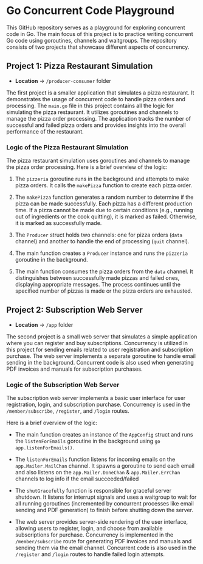 # Go Concurrent Code Playground

This GitHub repository serves as a playground for exploring concurrent code in Go. The main focus of this project is to practice writing concurrent Go code using goroutines, channels and waitgroups. The repository consists of two projects that showcase different aspects of concurrency.

## Project 1: Pizza Restaurant Simulation

- **Location** -> `/producer-consumer` folder

The first project is a smaller application that simulates a pizza restaurant. It demonstrates the usage of concurrent code to handle pizza orders and processing. The `main.go` file in this project contains all the logic for simulating the pizza restaurant. It utilizes goroutines and channels to manage the pizza order processing. The application tracks the number of successful and failed pizza orders and provides insights into the overall performance of the restaurant.

### Logic of the Pizza Restaurant Simulation

The pizza restaurant simulation uses goroutines and channels to manage the pizza order processing. Here is a brief overview of the logic:

1. The `pizzeria` goroutine runs in the background and attempts to make pizza orders. It calls the `makePizza` function to create each pizza order.

2. The `makePizza` function generates a random number to determine if the pizza can be made successfully. Each pizza has a different production time. If a pizza cannot be made due to certain conditions (e.g., running out of ingredients or the cook quitting), it is marked as failed. Otherwise, it is marked as successfully made.

3. The `Producer` struct holds two channels: one for pizza orders (`data` channel) and another to handle the end of processing (`quit` channel).

4. The main function creates a `Producer` instance and runs the `pizzeria` goroutine in the background.

5. The main function consumes the pizza orders from the `data` channel. It distinguishes between successfully made pizzas and failed ones, displaying appropriate messages. The process continues until the specified number of pizzas is made or the pizza orders are exhausted.


## Project 2: Subscription Web Server

- **Location** -> `/app` folder

The second project is a small web server that simulates a simple application where you can register and buy subscriptions. Concurrency is utilized in this project for sending emails related to user registration and subscription purchase. The web server implements a separate goroutine to handle email sending in the background. Concurrent code is also used when generating PDF invoices and manuals for subscription purchases.

### Logic of the Subscription Web Server

The subscription web server implements a basic user interface for user registration, login, and subscription purchase. Concurrency is used in the `/member/subscribe`, `/register`, and `/login` routes.

Here is a brief overview of the logic:

- The main function creates an instance of the `AppConfig` struct and runs the `listenForEmails` goroutine in the background using `go app.listenForEmails()`.

- The `listenForEmails` function listens for incoming emails on the `app.Mailer.MailChan` channel. It spawns a goroutine to send each email and also listens on the `app.Mailer.DoneChan` & `app.Mailer.ErrChan` channels to log info if the email succeeded/failed

- The `shutGracefully` function is responsible for graceful server shutdown. It listens for interrupt signals and uses a waitgroup to wait for all running goroutines (incremented by concurrent processes like email sending and PDF generation) to finish before shutting down the server.

- The web server provides server-side rendering of the user interface, allowing users to register, login, and choose from available subscriptions for purchase. Concurrency is implemented in the `/member/subscribe` route for generating PDF invoices and manuals and sending them via the email channel. Concurrent code is also used in the `/register` and `/login` routes to handle failed login attempts.

